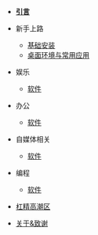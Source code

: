 - [**引言**](/)

- 新手上路

  - [基础安装](/rookie/basic_install)
  - [桌面环境与常用应用](/rookie/DE&App)

- 娱乐

  - [软件](/play/software)

- 办公

  - [软件](/office/software)

- 自媒体相关

  - [软件](/media/software)

- 编程

  - [软件](/code/software)

- [杠精高潮区](MrRight.md)
- [关于&致谢](about.md)